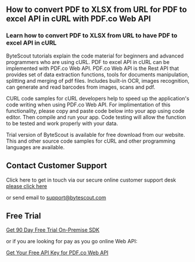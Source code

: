 ## How to convert PDF to XLSX from URL for PDF to excel API in cURL with PDF.co Web API

### Learn how to convert PDF to XLSX from URL to have PDF to excel API in cURL

ByteScout tutorials explain the code material for beginners and advanced programmers who are using cURL. PDF to excel API in cURL can be implemented with PDF.co Web API. PDF.co Web API is the Rest API that provides set of data extraction functions, tools for documents manipulation, splitting and merging of pdf files. Includes built-in OCR, images recognition, can generate and read barcodes from images, scans and pdf.

CURL code samples for cURL developers help to speed up the application's code writing when using PDF.co Web API. For implimentation of this functionality, please copy and paste code below into your app using code editor. Then compile and run your app. Code testing will allow the function to be tested and work properly with your data.

Trial version of ByteScout is available for free download from our website. This and other source code samples for cURL and other programming languages are available.

## Contact Customer Support

Click here to get in touch via our secure online customer support desk [please click here](https://bytescout.zendesk.com/hc/en-us/requests/new?subject=PDF.co%20Web%20API%20Question)

or send email to [support@bytescout.com](mailto:support@bytescout.com?subject=PDF.co%20Web%20API%20Question) 

## Free Trial

[Get 90 Day Free Trial On-Premise SDK](https://bytescout.com/download/web-installer?utm_source=github-readme)

or if you are looking for pay as you go online Web API:

[Get Your Free API Key for PDF.co Web API](https://pdf.co/documentation/api?utm_source=github-readme)